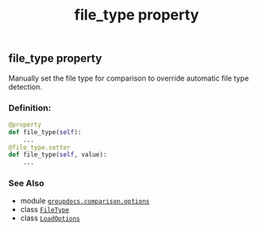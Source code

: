 ﻿---
title: file_type property
second_title: GroupDocs.Comparison for Python via .NET API References
description: 
type: docs
url: /python-net/groupdocs.comparison.options/loadoptions/file_type/
is_root: false
weight: 30
---

## file_type property


Manually set the file type for comparison to override automatic file type detection.
### Definition:
```python
@property
def file_type(self):
    ...
@file_type.setter
def file_type(self, value):
    ...
```

### See Also
* module [`groupdocs.comparison.options`](../../)
* class [`FileType`](/comparison/python-net/groupdocs.comparison.result/filetype)
* class [`LoadOptions`](/comparison/python-net/groupdocs.comparison.options/loadoptions)
